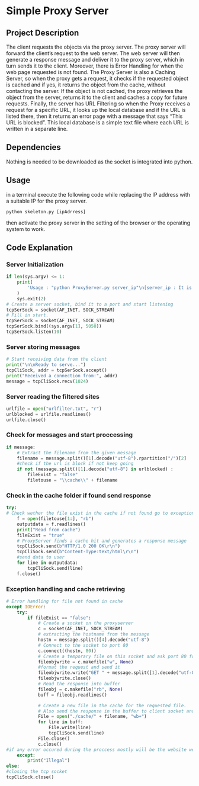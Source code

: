 # Simple Proxy Server

## Project Description

The client requests the objects via the proxy server. The proxy server will forward the client’s request to the web server. The web server will then generate a response message and deliver it to the proxy server, which in turn sends it to the client.
Moreover, there is Error Handling for when the web page requested is not found.
The Proxy Server is also a Caching Server, so when the proxy gets a request, it checks if the
requested object is cached and if yes, it returns the object from the cache, without contacting the server. If the object is not cached, the proxy retrieves the object from the server, returns it to the client and caches a copy for future requests.
Finally, the server has URL Filtering so when the Proxy receives a request for a specific URL, it looks up the local database and if the URL is listed there, then it returns an error page with a message that says “This URL is blocked”. This local database is a simple text file where each URL is written in a separate line.

## Dependencies

Nothing is needed to be downloaded as the socket is integrated into python.

## Usage

in a terminal execute the following code while replacing the IP address with a suitable IP for the proxy server.

```ssh
python skeleton.py [ipAdrress]
```

then activate the proxy server in the setting of the browser or the operating system to work.

## Code Explanation

### Server Initialization

```python
if len(sys.argv) <= 1:
    print(
        'Usage : "python ProxyServer.py server_ip"\n[server_ip : It is the IP Address Of Proxy Server'
    )
    sys.exit(2)
# Create a server socket, bind it to a port and start listening
tcpSerSock = socket(AF_INET, SOCK_STREAM)
# Fill in start.
tcpSerSock = socket(AF_INET, SOCK_STREAM)
tcpSerSock.bind((sys.argv[1], 5050))
tcpSerSock.listen(10)
```

### Server storing messages

```python
# Start receiving data from the client
print("\n\nReady to serve...")
tcpCliSock, addr = tcpSerSock.accept()
print("Received a connection from:", addr)
message = tcpCliSock.recv(1024)
```

### Server reading the filtered sites

```python
urlfile = open("urlfilter.txt", "r")
urlblocked = urlfile.readlines()
urlfile.close()
```

### Check for messages and start proccessing

```python
if message:
    # Extract the filename from the given message
    filename = message.split()[1].decode("utf-8").rpartition("/")[2]
    #check if the url is block if not keep going
    if not (message.split()[1].decode("utf-8") in urlblocked) :
        fileExist = "false"
        filetouse = "\\cache\\" + filename
```

### Check in the cache folder if found send response

```python
try:
# Check wether the file exist in the cache if not found go to exception handling
    f = open(filetouse[1:], "rb")
    outputdata = f.readlines()
    print("Read from cache")
    fileExist = "true"
    # ProxyServer finds a cache hit and generates a response message
    tcpCliSock.send(b"HTTP/1.0 200 OK\r\n")
    tcpCliSock.send(b"Content-Type:text/html\r\n")
    #send data to user
    for line in outputdata:
        tcpCliSock.send(line)
    f.close()
```

### Exception handling and cache retrieving

```python
# Error handling for file not found in cache
except IOError:
    try:
        if fileExist == "false":
            # Create a socket on the proxyserver
            c = socket(AF_INET, SOCK_STREAM)
            # extracting the hostname from the message
            hostn = message.split()[4].decode("utf-8")
            # Connect to the socket to port 80
            c.connect((hostn, 80))
            # Create a temporary file on this socket and ask port 80 for the file requested by the client
            fileobjwrite = c.makefile("w", None)
            #format the request and send it
            fileobjwrite.write("GET " + message.split([1].decode("utf-8") + " HTTP/1.0\n\n")
            fileobjwrite.close()
            # Read the response into buffer
            fileobj = c.makefile("rb", None)
            buff = fileobj.readlines()

            # Create a new file in the cache for the requested file.
            # Also send the response in the buffer to client socket and the corresponding file in the cache
            File = open("./cache/" + filename, "wb+")
            for line in buff:
                File.write(line)
                tcpCliSock.send(line)
            File.close()
            c.close()
#if any error occured during the proccess mostly will be the website we trying to access is not an html file
    except:
        print("Illegal")
else:
#closing the tcp socket
tcpCliSock.close()

```
